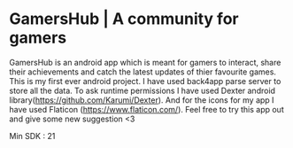 # GamersHub | A community for gamers
GamersHub is an android app which is meant for gamers to interact, share their achievements and catch the latest updates of thier favourite games. This is my first ever android
project. 
I have used back4app parse server to store all the data. To ask runtime permissions I have used Dexter android library(https://github.com/Karumi/Dexter).
And for the icons for my app I have used Flaticon (https://www.flaticon.com/).
Feel free to try this app out and give some new suggestion <3

Min SDK : 21
